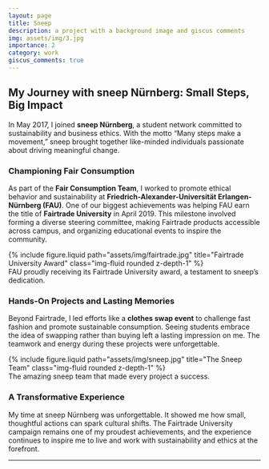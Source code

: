 ```yaml
---
layout: page
title: Sneep
description: a project with a background image and giscus comments
img: assets/img/3.jpg
importance: 2
category: work
giscus_comments: true
---
```


## My Journey with sneep Nürnberg: Small Steps, Big Impact

In May 2017, I joined **sneep Nürnberg**, a student network committed to sustainability and business ethics. With the motto “Many steps make a movement,” sneep brought together like-minded individuals passionate about driving meaningful change.

### Championing Fair Consumption

As part of the **Fair Consumption Team**, I worked to promote ethical behavior and sustainability at **Friedrich-Alexander-Universität Erlangen-Nürnberg (FAU)**. One of our biggest achievements was helping FAU earn the title of **Fairtrade University** in April 2019. This milestone involved forming a diverse steering committee, making Fairtrade products accessible across campus, and organizing educational events to inspire the community.

<div class="row justify-content-sm-center">
    <div class="col-sm-8 mt-3 mt-md-0">
        {% include figure.liquid path="assets/img/fairtrade.jpg" title="Fairtrade University Award" class="img-fluid rounded z-depth-1" %}
    </div>
</div>
<div class="caption">
    FAU proudly receiving its Fairtrade University award, a testament to sneep’s dedication.
</div>

### Hands-On Projects and Lasting Memories

Beyond Fairtrade, I led efforts like a **clothes swap event** to challenge fast fashion and promote sustainable consumption. Seeing students embrace the idea of swapping rather than buying left a lasting impression on me. The teamwork and energy during these projects were unforgettable.

<div class="row justify-content-sm-center">
    <div class="col-sm-8 mt-3 mt-md-0">
        {% include figure.liquid path="assets/img/sneep.jpg" title="The Sneep Team" class="img-fluid rounded z-depth-1" %}
    </div>
</div>
<div class="caption">
    The amazing sneep team that made every project a success.
</div>

### A Transformative Experience

My time at sneep Nürnberg was unforgettable. It showed me how small, thoughtful actions can spark cultural shifts. The Fairtrade University campaign remains one of my proudest achievements, and the experience continues to inspire me to live and work with sustainability and ethics at the forefront.

---
